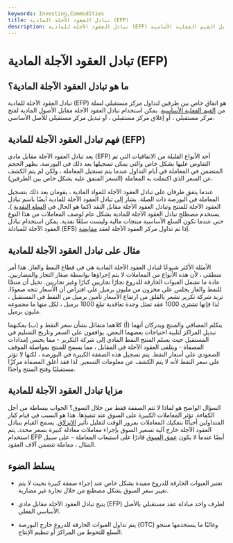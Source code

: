 ```yaml
---
keywords: Investing,Commodities
title: تبادل العقود الآجلة المادية (EFP)
description: تبادل العقود الآجلة للمادية (EFP) هو اتفاق خاص بين طرفين لتداول مركز مستقبلي مقابل القيم الفعلية الأساسية.
---
```


# تبادل العقود الآجلة المادية (EFP)
## ما هو تبادل العقود الآجلة المادية؟

تبادل العقود الآجلة للمادية (EFP) هو اتفاق خاص بين طرفين لتداول مركز مستقبلي لسلة من [القيم الفعلية الأساسية](/actual). يمكن استخدام تبادل العقود الآجلة مقابل الأصول المادية لفتح مركز مستقبلي ، أو إغلاق مركز مستقبلي ، أو تبديل مركز مستقبلي للأصل الأساسي.

## فهم تبادل العقود الآجلة للمادية (EFP)

يعد تبادل العقود الآجلة مقابل مادي (EFP) أحد الأنواع القليلة من الاتفاقيات التي تم التفاوض عليها بشكل خاص والتي يمكن تسجيلها بعد ذلك في البورصة. يظهر الحجم المتضمن في المعاملة في أيام التداول عندما يتم تسجيل المعاملة ، ولكن لم يتم الكشف عن السعر الذي اكتملت به المعاملة (السعر المتفق عليه بشكل خاص بين الطرفين).

عندما يتفق طرفان على تبادل العقود الآجلة للمواد المادية ، يقومان بعد ذلك بتسجيل المعاملة في البورصة ذات الصلة. يشار إلى تبادل العقود الآجلة للمادية أيضًا باسم تبادل العقود الآجلة للمنتج وتبادل العقود الآجلة مقابل النقد (كما هو الحال في [السلع النقدية](/cashcommodity) ). يستخدم مصطلح تبادل العقود الآجلة للمادية بشكل عام لوصف المعاملات من هذا النوع حتى عندما تكون السلع الأساسية منتجات مالية وليست سلعًا نقدية. يمكن استخدام تبادل العقود الآجلة للمبادلة (EFS) إذا تم تداول مركز العقود الآجلة لعقد [مقايضة](/swap).

## مثال على تبادل العقود الآجلة للمادية

الأمثلة الأكثر شيوعًا لتبادل العقود الآجلة المادية هي في قطاع النفط والغاز. هذا أمر منطقي ، لأن هذه الأنواع من المعاملات لا يتم إجراؤها بواسطة صغار التجار والمضاربين. عادة ما تشمل العبوات الخارقة للدروع تجارًا تجاريين كبارًا وغير تجاريين. تخيل أن منتجًا للنفط والغاز يجلس على مخزون من مليون برميل على افتراض أن الأسعار تتجه صعودًا. تريد شركة تكرير تشعر بالقلق من ارتفاع الأسعار تأمين برميل من النفط في المستقبل ، لذا فإنها تشتري 1000 عقد تمثل وحدة تعاقدية تبلغ 1000 برميل ، لكل منها ما مجموعه مليون برميل.

يتكلم المصافي والمنتج ويدركان أنهما (أ) كلاهما متفائل بشأن سعر النفط و (ب) يمكنهما تبديل المراكز لتلبية احتياجات بعضهما البعض. يوافقون على السعر وتاريخ التسليم في المستقبل حيث يسلم المنتج النفط المادي إلى شركة التكرير - مما يحبس إمدادات المصفاة - ويتلقى العقود الآجلة في المقابل ، مما يسمح للمنتج بمواصلة الموقف الصعودي على أسعار النفط. يتم تسجيل هذه الصفقة الكبيرة في البورصة ، لكنها لا تؤثر على سعر النفط لأنه لا يتم الكشف عن معلومات التسعير. لذا فقد أغلق المصفاة مركزًا مستقبليًا وفتح المنتج واحدًا.

## مزايا تبادل العقود الآجلة للمادية

السؤال الواضح هو لماذا لا تتم الصفقة فقط من خلال السوق؟ الجواب ببساطة من أجل الكفاءة. تؤثر المعاملات الكبيرة على السوق عند تنفيذها. هذا هو السبب في قيام كبار المتداولين أحيانًا بتفكيك المعاملات بمرور الوقت لتقليل تأثير [الانزلاق](/slippage). يسمح القيام بتبادل العقود الآجلة خارج آلية تسعير السوق بإجراء معاملات معادلة كبيرة بسعر محدد. يتم استخدام EFP أيضًا عندما لا يكون [عمق السوق](/marketdepth) قادرًا على استيعاب المعاملة - على سبيل المثال ، معاملة تتضمن آلاف العقود.

## يسلط الضوء

- تعتبر العبوات الخارقة للدروع مفيدة بشكل خاص عند إجراء صفقة كبيرة بحيث لا يتم تغيير سعر السوق بشكل مصطنع من خلال تجارة غير مضاربة.

- يتيح تبادل العقود الآجلة مقابل مادي (EFP) لطرف واحد مبادلة عقد مستقبلي بالأصل الأساسي الفعلي.

- يتم تداول العبوات الخارقة للدروع خارج البورصة (OTC) وغالبًا ما يستخدمها منتجو السلع للتحوط من المراكز أو تنظيم الإنتاج.

